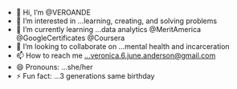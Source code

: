 - 👋 Hi, I’m @VEROANDE
- 👀 I’m interested in ...learning, creating, and solving problems
- 🌱 I’m currently learning ...data analytics @MeritAmerica @GoogleCertificates @Coursera
- 💞️ I’m looking to collaborate on ...mental health and incarceration
- 📫 How to reach me ...veronica.6.june.anderson@gmail.com
- 😄 Pronouns: ...she/her
- ⚡ Fun fact: ...3 generations same birthday

<!---
VEROANDE/VEROANDE is a ✨ special ✨ repository because its `README.md` (this file) appears on your GitHub profile.
You can click the Preview link to take a look at your changes.
--->
